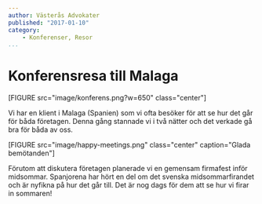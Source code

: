```yaml
---
author: Västerås Advokater
published: "2017-01-10"
category:
    - Konferenser, Resor
...
```


Konferensresa till Malaga
====================

[FIGURE src="image/konferens.png?w=650" class="center"]

Vi har en klient i Malaga (Spanien) som vi ofta besöker för att se hur det går för båda
företagen. Denna gång stannade vi i två nätter och det verkade gå bra för båda av oss.

<!--more-->

[FIGURE src="image/happy-meetings.png" class="center" caption="Glada bemötanden"]

Förutom att diskutera företagen planerade vi en gemensam firmafest inför midsommar. Spanjorena
har hört en del om det svenska midsommarfirandet och är nyfikna på hur det går till. Det
är nog dags för dem att se hur vi firar in sommaren!
